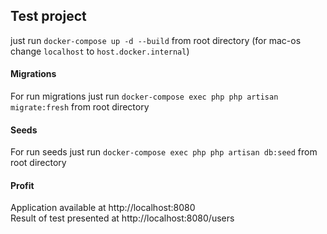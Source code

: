 ## Test project 

just run `docker-compose up -d --build` from root directory (for mac-os change `localhost` to `host.docker.internal`)

#### Migrations
For run migrations just run `docker-compose exec php php artisan migrate:fresh` from root directory

#### Seeds
For run seeds just run `docker-compose exec php php artisan db:seed` from root directory

#### Profit
Application available at http://localhost:8080
<br>Result of test presented at http://localhost:8080/users
